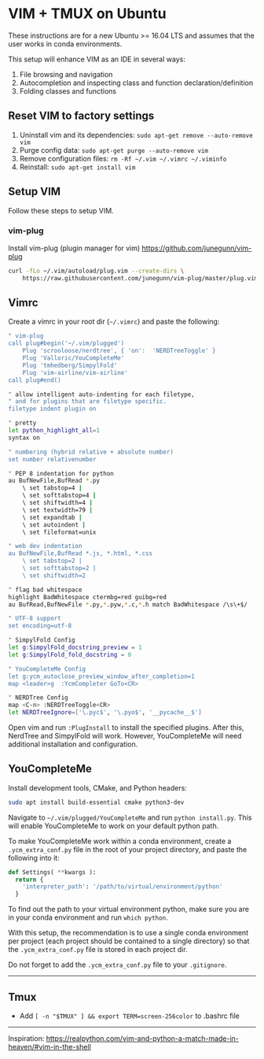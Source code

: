 # VIM + TMUX on Ubuntu
These instructions are for a new Ubuntu >= 16.04 LTS and assumes that the user works in conda environments. 

This setup will enhance VIM as an IDE in several ways:
1. File browsing and navigation
1. Autocompletion and inspecting class and function declaration/definition 
1. Folding classes and functions

## Reset VIM to factory settings
1. Uninstall vim and its dependencies: `sudo apt-get remove --auto-remove vim`
1. Purge config data: `sudo apt-get purge --auto-remove vim`
1. Remove configuration files: `rm -Rf ~/.vim ~/.vimrc ~/.viminfo`
1. Reinstall: `sudo apt-get install vim`

## Setup VIM
Follow these steps to setup VIM.

### vim-plug
Install vim-plug (plugin manager for vim) https://github.com/junegunn/vim-plug
```bash
curl -fLo ~/.vim/autoload/plug.vim --create-dirs \
    https://raw.githubusercontent.com/junegunn/vim-plug/master/plug.vim
```

## Vimrc
Create a vimrc in your root dir (`~/.vimrc`) and paste the following:

```bash
" vim-plug
call plug#begin('~/.vim/plugged')
    Plug 'scrooloose/nerdtree', { 'on':  'NERDTreeToggle' }
    Plug 'Valloric/YouCompleteMe'
    Plug 'tmhedberg/SimpylFold'
    Plug 'vim-airline/vim-airline'
call plug#end()

" allow intelligent auto-indenting for each filetype,
" and for plugins that are filetype specific.
filetype indent plugin on

" pretty
let python_highlight_all=1
syntax on

" numbering (hybrid relative + absolute number)
set number relativenumber

" PEP 8 indentation for python
au BufNewFile,BufRead *.py
    \ set tabstop=4 |
    \ set softtabstop=4 |
    \ set shiftwidth=4 |
    \ set textwidth=79 |
    \ set expandtab |
    \ set autoindent |
    \ set fileformat=unix

" web dev indentation
au BufNewFile,BufRead *.js, *.html, *.css 
    \ set tabstop=2 |
    \ set softtabstop=2 |
    \ set shiftwidth=2

" flag bad whitespace
highlight BadWhitespace ctermbg=red guibg=red
au BufRead,BufNewFile *.py,*.pyw,*.c,*.h match BadWhitespace /\s\+$/

" UTF-8 support
set encoding=utf-8

" SimpylFold Config
let g:SimpylFold_docstring_preview = 1
let g:SimpylFold_fold_docstring = 0

" YouCompleteMe Config
let g:ycm_autoclose_preview_window_after_completion=1
map <leader>g  :YcmCompleter GoTo<CR>

" NERDTree Config
map <C-n> :NERDTreeToggle<CR>
let NERDTreeIgnore=['\.pyc$', '\.pyo$', '__pycache__$']
```

Open vim and run `:PlugInstall` to install the specified plugins. After this, NerdTree and SimpylFold will work. However, YouCompleteMe will need additional installation and configuration.

## YouCompleteMe
Install development tools, CMake, and Python headers:
```bash
sudo apt install build-essential cmake python3-dev
```

Navigate to `~/.vim/plugged/YouCompleteMe` and run `python install.py`. This will enable YouCompleteMe to work on your default python path.

To make YouCompleteMe work within a conda environment, create a `.ycm_extra_conf.py` file in the root of your project directory, and paste the following into it:
```python
def Settings( **kwargs ):
  return {
    'interpreter_path': '/path/to/virtual/environment/python'
  }
```
To find out the path to your virtual environment python, make sure you are in your conda environment and run `which python`. 

With this setup, the recommendation is to use a single conda environment per project (each project should be contained to a single directory) so that the `.ycm_extra_conf.py` file is stored in each project dir. 

Do not forget to add the `.ycm_extra_conf.py` file to your `.gitignore`.

---
## Tmux

- Add `[ -n "$TMUX" ] && export TERM=screen-256color` to .bashrc file
---


Inspiration: https://realpython.com/vim-and-python-a-match-made-in-heaven/#vim-in-the-shell
